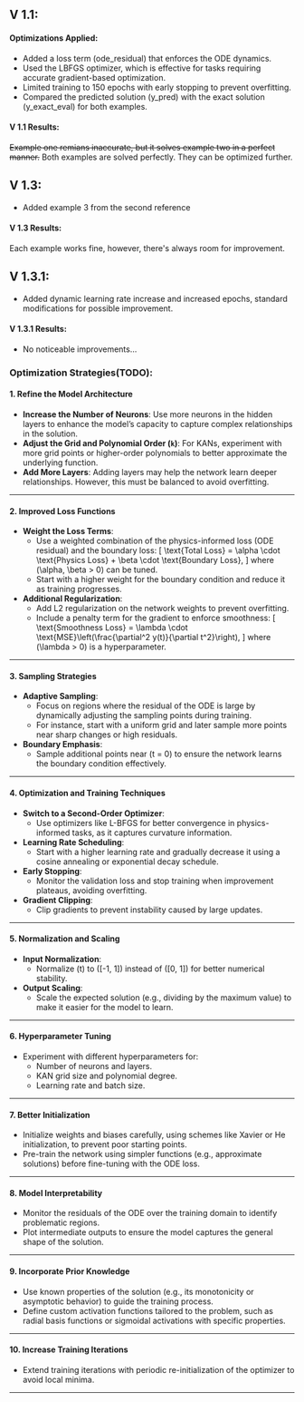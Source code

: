 
## V 1.1: 
#### Optimizations Applied:
- Added a loss term (ode_residual) that enforces the ODE dynamics.
- Used the LBFGS optimizer, which is effective for tasks requiring accurate gradient-based optimization.
- Limited training to 150 epochs with early stopping to prevent overfitting.
- Compared the predicted solution (y_pred) with the exact solution (y_exact_eval) for both examples.
#### V 1.1 Results:
~~Example one remians inaccurate, but it solves example two in a perfect manner.~~
Both examples are solved perfectly. They can be optimized further.


## V 1.3:
- Added example 3 from the second reference
#### V 1.3 Results:
Each example works fine, however, there's always room for improvement.

## V 1.3.1:
- Added dynamic learning rate increase and increased epochs, standard modifications for possible improvement.
#### V 1.3.1 Results:
- No noticeable improvements...


### Optimization Strategies(TODO):

#### 1. **Refine the Model Architecture**
- **Increase the Number of Neurons**: Use more neurons in the hidden layers to enhance the model’s capacity to capture complex relationships in the solution.
- **Adjust the Grid and Polynomial Order (`k`)**: For KANs, experiment with more grid points or higher-order polynomials to better approximate the underlying function.
- **Add More Layers**: Adding layers may help the network learn deeper relationships. However, this must be balanced to avoid overfitting.


---

#### 2. **Improved Loss Functions**
- **Weight the Loss Terms**:
  - Use a weighted combination of the physics-informed loss (ODE residual) and the boundary loss:
    \[
    \text{Total Loss} = \alpha \cdot \text{Physics Loss} + \beta \cdot \text{Boundary Loss},
    \]
    where \(\alpha, \beta > 0\) can be tuned.
  - Start with a higher weight for the boundary condition and reduce it as training progresses.
- **Additional Regularization**:
  - Add L2 regularization on the network weights to prevent overfitting.
  - Include a penalty term for the gradient to enforce smoothness:
    \[
    \text{Smoothness Loss} = \lambda \cdot \text{MSE}\left(\frac{\partial^2 y(t)}{\partial t^2}\right),
    \]
    where \(\lambda > 0\) is a hyperparameter.

---

#### 3. **Sampling Strategies**
- **Adaptive Sampling**:
  - Focus on regions where the residual of the ODE is large by dynamically adjusting the sampling points during training.
  - For instance, start with a uniform grid and later sample more points near sharp changes or high residuals.
- **Boundary Emphasis**:
  - Sample additional points near \(t = 0\) to ensure the network learns the boundary condition effectively.

---

#### 4. **Optimization and Training Techniques**
- **Switch to a Second-Order Optimizer**:
  - Use optimizers like L-BFGS for better convergence in physics-informed tasks, as it captures curvature information.
- **Learning Rate Scheduling**:
  - Start with a higher learning rate and gradually decrease it using a cosine annealing or exponential decay schedule.
- **Early Stopping**:
  - Monitor the validation loss and stop training when improvement plateaus, avoiding overfitting.
- **Gradient Clipping**:
  - Clip gradients to prevent instability caused by large updates.

---

#### 5. **Normalization and Scaling**
- **Input Normalization**:
  - Normalize \(t\) to \([-1, 1]\) instead of \([0, 1]\) for better numerical stability.
- **Output Scaling**:
  - Scale the expected solution (e.g., dividing by the maximum value) to make it easier for the model to learn.

---

#### 6. **Hyperparameter Tuning**
- Experiment with different hyperparameters for:
  - Number of neurons and layers.
  - KAN grid size and polynomial degree.
  - Learning rate and batch size.

---

#### 7. **Better Initialization**
- Initialize weights and biases carefully, using schemes like Xavier or He initialization, to prevent poor starting points.
- Pre-train the network using simpler functions (e.g., approximate solutions) before fine-tuning with the ODE loss.

---

#### 8. **Model Interpretability**
- Monitor the residuals of the ODE over the training domain to identify problematic regions.
- Plot intermediate outputs to ensure the model captures the general shape of the solution.

---

#### 9. **Incorporate Prior Knowledge**
- Use known properties of the solution (e.g., its monotonicity or asymptotic behavior) to guide the training process.
- Define custom activation functions tailored to the problem, such as radial basis functions or sigmoidal activations with specific properties.

---

#### 10. **Increase Training Iterations**
- Extend training iterations with periodic re-initialization of the optimizer to avoid local minima.

---